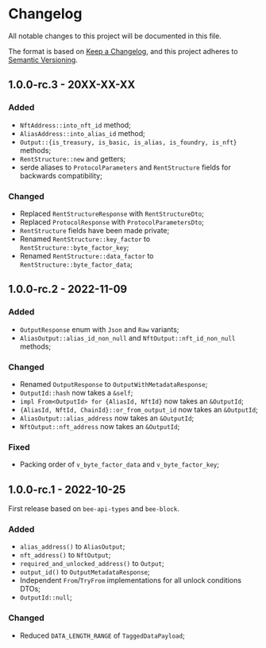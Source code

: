 # Changelog

All notable changes to this project will be documented in this file.

The format is based on [Keep a Changelog](https://keepachangelog.com/en/1.0.0/),
and this project adheres to [Semantic Versioning](https://semver.org/spec/v2.0.0.html).

<!-- ## Unreleased - YYYY-MM-DD

### Added

### Changed

### Deprecated

### Removed

### Fixed

### Security -->

## 1.0.0-rc.3 - 20XX-XX-XX

### Added

- `NftAddress::into_nft_id` method;
- `AliasAddress::into_alias_id` method;
- `Output::{is_treasury, is_basic, is_alias, is_foundry, is_nft}` methods;
- `RentStructure::new` and getters;
- serde aliases to `ProtocolParameters` and `RentStructure` fields for backwards compatibility;

### Changed

- Replaced `RentStructureResponse` with `RentStructureDto`;
- Replaced `ProtocolResponse` with `ProtocolParametersDto`;
- `RentStructure` fields have been made private;
- Renamed `RentStructure::key_factor` to `RentStructure::byte_factor_key`;
- Renamed `RentStructure::data_factor` to `RentStructure::byte_factor_data`;

## 1.0.0-rc.2 - 2022-11-09

### Added

- `OutputResponse` enum with `Json` and `Raw` variants;
- `AliasOutput::alias_id_non_null` and `NftOutput::nft_id_non_null` methods;

### Changed

- Renamed `OutputResponse` to `OutputWithMetadataResponse`;
- `OutputId::hash` now takes a `&self`;
- `impl From<OutputId> for {AliasId, NftId}` now takes an `&OutputId`;
- `{AliasId, NftId, ChainId}::or_from_output_id` now takes an `&OutputId`;
- `AliasOutput::alias_address` now takes an `&OutputId`;
- `NftOutput::nft_address` now takes an `&OutputId`;

### Fixed

- Packing order of `v_byte_factor_data` and `v_byte_factor_key`;

## 1.0.0-rc.1 - 2022-10-25

First release based on `bee-api-types` and `bee-block`.

### Added

- `alias_address()` to `AliasOutput`;
- `nft_address()` to `NftOutput`;
- `required_and_unlocked_address()` to `Output`;
- `output_id()` to `OutputMetadataResponse`;
- Independent `From`/`TryFrom` implementations for all unlock conditions DTOs;
- `OutputId::null`;

### Changed

- Reduced `DATA_LENGTH_RANGE` of `TaggedDataPayload`;

<!-- We include the past changelogs of `bee-api-types` and `bee-block` for reference as they have been merged into the client repository as a new crate.

# bee-api-types

## 1.0.1 - 2022-09-28

### Changed

- Updated dependencies;

## 1.0.0 - 2022-09-27

### Changed

- Updated dependencies;
- Make `{LatestMilestoneResponse, ConfirmedMilestoneResponse}::{timestamp, milestone_id}` optional;

## 1.0.0-beta.7 - 2022-08-30

### Changed

- `ProtocolResponse::min_pow_score` from `f64` to `u32`;

## 1.0.0-beta.6 - 2022-08-30

### Changed

- Updated dependencies;

## 1.0.0-beta.5 - 2022-08-15

### Changed

- Updated dependencies;
- Added the `"axum"` feature to gate the `axum` dependency, `IntoResponse` impls;

## 1.0.0-beta.4 - 2022-07-26

### Changed

- Bump `bee-block` to `v1.0.0-beta.4`;

## 1.0.0-beta.3 - 2022-07-25

### Changed

- Renamed:
    - `bech32HRP` to `bech32Hrp`;
    - `minPoWScore` to `minPowScore`;

## 1.0.0-beta.2 - 2022-07-21

### Changed

- Bump `bee-block` dependency;

## 1.0.0-beta.1 - 2022-07-20

First beta release.

# bee-block

## 1.0.1 - 2022-09-28

### Added

- `#[serde(rename_all = "camelCase")]` to `ProtocolParameters` and `RentStructure`;
- `From` derivation on DTO enums;

### Changed

- `pub` expose `ReceiptMilestoneOptionDto` and `RegularTransactionEssenceDto`;

## 1.0.0 - 2022-09-27

### Added

- `helper` module with a `network_name_to_id` function;
- `Error::NetworkIdMismatch`;
- `ProtocolParameters::network_id` method;
- `BlockBuilder::with_protocol_version`;
- `Output::verify_storage_deposit` new parameter `token_supply: u64`;

### Changed

- Updated dependencies;
- `block` module is now public;
- `Packable::UnpackVisitor` from `()` to `ProtocolParameters` for a lot of types;
- `ProtocolParameters::version` renamed to `ProtocolParameters::protocol_version`;
- Some DTO `TryFrom` have been changed to functions as they needed another parameters;
- `Output`s amount is now simply an `u64`;
- `OutputBuilder`s `finish` now takes a `token_supply: u64` parameter; 
- Adapt the `rand` module to all these changes;
- All DTO conversion free functions have been made type methods;
- `DEFAULT_BYTE_COST` from 500 to 100;
- Implement `Default` for `ProtocolParameters` and `RentStructure`;
- Return `U256` instead of `&U256` for `NativeToken` amounts;

### Removed

- `constant` module;
- `OutputAmount`, `StorageDepositAmount`, `TreasuryOutputAmount` and `MigratedFundsAmount`;
- `target_score` parameters from `BlockBuilder::with_nonce_provider`;

## 1.0.0-beta.7 - 2022-08-30

### Changed

- Updated dependencies (including `packable`);
- Restrict constraint to unlock an Alias address to Alias state transitions;
- Use new packable version with `Packable::UnpackVisitor`;

## 1.0.0-beta.6 - 2022-08-11

### Added

- `NativeTokensBuilder::finish_vec`;

### Changed

- Updated dependencies;

## 1.0.0-beta.5 - 2022-07-27

### Fixed

- `rand` feature;

## 1.0.0-beta.4 - 2022-07-26

### Changed

- Bump `inx` to `v1.0.0-beta.3`;

## 1.0.0-beta.3 - 2022-07-21

### Added

- Added conversions for `inx` types;
- `ProtocolParameters::new` and getters;

## 1.0.0-beta.2 - 2022-07-20

### Added

- `ProtocolParameters` type;

### Changed

- Add "No Native Tokens" rule for storage deposit returns;
- Rename `ByteCost*` to `Rent*`;
- Moved random generation of types from `bee-test` to `rand` module within crate;

### Fixed

- Add expiration check for input storage deposit returns selection;

## 1.0.0-beta.1 - 2022-07-19

Initial implementation of the `Block` related TIPs. -->
